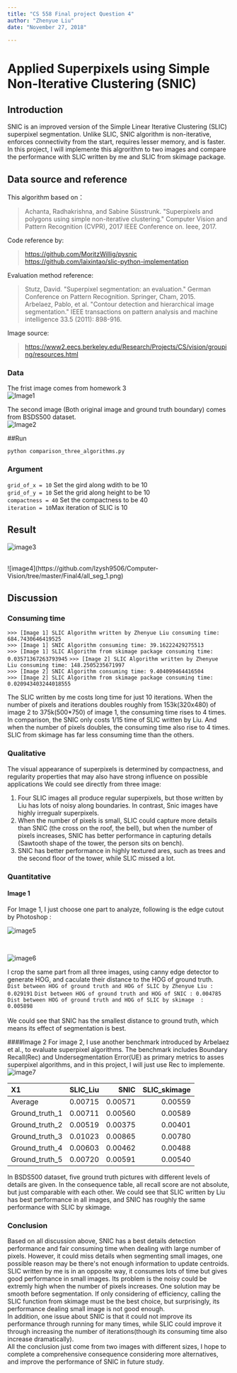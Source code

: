 ```yaml
---
title: "CS 558 Final project Question 4"
author: "Zhenyue Liu"
date: "November 27, 2018"

---
```



# Applied Superpixels using Simple Non-Iterative Clustering (SNIC)
## Introduction
SNIC is an improved version of the Simple Linear Iterative Clustering (SLIC) superpixel segmentation. Unlike SLIC, SNIC algorithm is non-iterative, enforces connectivity from the start, requires lesser memory, and is faster. In this project, I will implemente this algrorithm to two images and compare the performance with SLIC written by me and SLIC from skimage package.

## Data source and reference
This algorithm based on：   
> Achanta, Radhakrishna, and Sabine Süsstrunk. "Superpixels and polygons using simple non-iterative clustering." Computer Vision and Pattern Recognition (CVPR), 2017 IEEE Conference on. Ieee, 2017.

Code reference by:  
>https://github.com/MoritzWillig/pysnic   
>https://github.com/laixintao/slic-python-implementation  

Evaluation method reference:  
> Stutz, David. "Superpixel segmentation: an evaluation." German Conference on Pattern Recognition. Springer, Cham, 2015.    
> Arbelaez, Pablo, et al. "Contour detection and hierarchical image segmentation." IEEE transactions on pattern analysis and machine intelligence 33.5 (2011): 898-916.

Image source:  
>https://www2.eecs.berkeley.edu/Research/Projects/CS/vision/grouping/resources.html

### Data

The frist image comes from homework 3  
![Image1](https://github.com/lzysh9506/Computer-Vision/tree/master/Final4/wt_slic.png)   


The second image (Both original image and ground truth boundary) comes from BSDS500 dataset.   
![Image2](https://github.com/lzysh9506/Computer-Vision/tree/master/Final4/118035.jpg) 

##Run

`python comparison_three_algorithms.py`  

### Argument

`grid_of_x = 10` Set the gird along wdith to be 10   
`grid_of_y = 10` Set the grid along height to be 10   
`compactness = 40` Set the compactness to be 40   
`iteration = 10`Max iteration of SLIC is 10

## Result

![image3](https://github.com/lzysh9506/Computer-Vision/tree/master/Final4/all_seg_0.png)   

<br>
![image4](https://github.com/lzysh9506/Computer-Vision/tree/master/Final4/all_seg_1.png)   


## Discussion

### Consuming time

`>>> [Image 1] SLIC Algorithm written by Zhenyue Liu consuming time: 684.7430646419525`  
`>>> [Image 1] SNIC Algorithm consuming time: 39.16222429275513`  
`>>> [Image 1] SLIC Algorithm from skimage package consuming time: 0.03571367263793945`
`>>> [Image 2] SLIC Algorithm written by Zhenyue Liu consuming time: 148.2505235671997`  
`>>> [Image 2] SNIC Algorithm consuming time: 9.404099464416504`  
`>>> [Image 2] SLIC Algorithm from skimage package consuming time: 0.020943403244018555`

The SLIC written by me costs long time for just 10 iterations. When the number of pixels and iterations doubles roughly from 153k(320x480) of image 2 to 375k(500*750) of image 1, the consuming time rises to 4 times.  
In comparison, the SNIC only costs 1/15 time of SLIC written by Liu. And when the number of pixels doubles, the consuming time also rise to 4 times.
SLIC from skimage has far less consuming time than the others.

### Qualitative
The visual appearance of superpixels is determined by compactness, and regularity properties that may also have strong influence on possible applications
We could see directly from three image:  
1. Four SLIC images all produce regular superpixels, but those written by Liu has lots of noisy along boundaries. In contrast, Snic images have highly irregualr superpixels.  
2. When the number of pixels is small, SLIC could capture more details than SNIC (the cross on the roof, the bell), but when the number of pixels increases, SNIC has better performance in capturing details (Sawtooth shape of the tower, the person sits on bench).   
3. SNIC has better performance in highly textured ares, such as trees and the second floor of the tower, while SLIC missed a lot.

### Quantitative
#### Image 1
For Image 1, I just choose one part to analyze, following is the edge cutout by Photoshop :
<br>

![image5](https://github.com/lzysh9506/Computer-Vision/tree/master/Final4/edge_truth0.png)   
 
<br>
 
![image6](https://github.com/lzysh9506/Computer-Vision/tree/master/Final4/all_HOG.png)

I crop the same part from all three images, using canny edge detector to generate HOG, and caculate their distance to the HOG of ground truth.  
`Dist between HOG of ground truth and HOG of SLIC by Zhenyue Liu : 0.029191`
`Dist between HOG of ground truth and HOG of SNIC : 0.004785`
`Dist between HOG of ground truth and HOG of SLIC by skimage  : 0.005898`  
<br>
We could see that SNIC has the smallest distance to ground truth, which means its effect of segmentation is best.

####Image 2
For image 2, I use another benchmark introduced by Arbelaez et al., to evaluate superpixel algorithms. The benchmark includes Boundary Recall(Rec) and Undersegmentation Error(UE) as primary metrics to asses superpixel algorithms, and in this project, I will just use Rec to implemente.
![image7](https://github.com/lzysh9506/Computer-Vision/tree/master/Final4/all_gt.png)  

|X1             | SLIC_Liu|    SNIC| SLIC_skimage|
|:--------------|--------:|-------:|------------:|
|Average        |  0.00715| 0.00571|      0.00559|
|Ground_truth_1 |  0.00711| 0.00560|      0.00589|
|Ground_truth_2 |  0.00519| 0.00375|      0.00401|
|Ground_truth_3 |  0.01023| 0.00865|      0.00780|
|Ground_truth_4 |  0.00603| 0.00462|      0.00488|
|Ground_truth_5 |  0.00720| 0.00591|      0.00540|
In BSDS500 dataset, five ground truth pictures with different levels of details are given. In the consequence table, all recall score are not absolute, but just comparable with each other. We could see that SLIC written by Liu has best performance in all images, and SNIC has roughly the same performance with SLIC by skimage. 

### Conclusion
Based on all discussion above, SNIC has a best details detection performance and fair consuming time when dealing with large number of pixels. However, it could miss details when segmenting small images, one possible reason may be there's not enough information to update centroids. SLIC written by me is in an opposite way, it consumes lots of time but gives good performance in small images. Its problem is the noisy could be extremly high when the number of pixels increases. One solution may be smooth before segmentation. If only considering of efficiency, calling the SLIC function from skimage must be the best choice, but surprisingly, its performance dealing small image is not good enough.     
In addition, one issue about SNIC is that it could not improve its performance through running for many times, while SLIC could improve it through increasing the number of iterations(though its consuming time also increase dramatically).  
All the conclusion just come from two images with different sizes, I hope to complete a comprehensive consequence considering more alternatives, and improve the performance of SNIC in future study.
